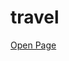 # travel

<a href="https://fastest17.github.io/travel/app/index.html" target="_blank">Open Page</a>
